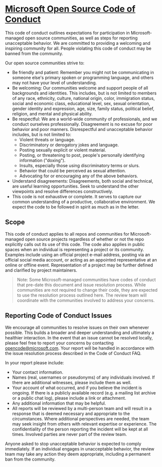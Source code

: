 # [Microsoft Open Source Code of Conduct](https://opensource.microsoft.com/codeofconduct/)

This code of conduct outlines expectations for participation in Microsoft-managed open source communities, as well as steps for reporting unacceptable behavior. We are committed to providing a welcoming and inspiring community for all. People violating this code of conduct may be banned from the community.

Our open source communities strive to:

- Be friendly and patient: Remember you might not be communicating in someone else's primary spoken or programming language, and others may not have your level of understanding.
- Be welcoming: Our communities welcome and support people of all backgrounds and identities. This includes, but is not limited to members of any race, ethnicity, culture, national origin, color, immigration status, social and economic class, educational level, sex, sexual orientation, gender identity and expression, age, size, family status, political belief, religion, and mental and physical ability.
- Be respectful: We are a world-wide community of professionals, and we conduct ourselves professionally. Disagreement is no excuse for poor behavior and poor manners. Disrespectful and unacceptable behavior includes, but is not limited to:
  - Violent threats or language.
  - Discriminatory or derogatory jokes and language.
  - Posting sexually explicit or violent material.
  - Posting, or threatening to post, people's personally identifying information ("doxing").
  - Insults, especially those using discriminatory terms or slurs.
  - Behavior that could be perceived as sexual attention.
  - Advocating for or encouraging any of the above behaviors.
- Understand disagreements: Disagreements, both social and technical, are useful learning opportunities. Seek to understand the other viewpoints and resolve differences constructively.
- This code is not exhaustive or complete. It serves to capture our common understanding of a productive, collaborative environment. We expect the code to be followed in spirit as much as in the letter.

## Scope

This code of conduct applies to all repos and communities for Microsoft-managed open source projects regardless of whether or not the repo explicitly calls out its use of this code. The code also applies in public spaces when an individual is representing a project or its community. Examples include using an official project e-mail address, posting via an official social media account, or acting as an appointed representative at an online or offline event. Representation of a project may be further defined and clarified by project maintainers.

> Note: Some Microsoft-managed communities have codes of conduct that pre-date this document and issue resolution process. While communities are not required to change their code, they are expected to use the resolution process outlined here. The review team will coordinate with the communities involved to address your concerns.

## Reporting Code of Conduct Issues

We encourage all communities to resolve issues on their own whenever possible. This builds a broader and deeper understanding and ultimately a healthier interaction. In the event that an issue cannot be resolved locally, please feel free to report your concerns by contacting opencode@microsoft.com. Your report will be handled in accordance with the issue resolution process described in the Code of Conduct FAQ.

In your report please include:

- Your contact information.
- Names (real, usernames or pseudonyms) of any individuals involved. If there are additional witnesses, please include them as well.
- Your account of what occurred, and if you believe the incident is ongoing. If there is a publicly available record (e.g. a mailing list archive or a public chat log), please include a link or attachment.
- Any additional information that may be helpful.
- All reports will be reviewed by a multi-person team and will result in a response that is deemed necessary and appropriate to the circumstances. Where additional perspectives are needed, the team may seek insight from others with relevant expertise or experience. The confidentiality of the person reporting the incident will be kept at all times. Involved parties are never part of the review team.

Anyone asked to stop unacceptable behavior is expected to comply immediately. If an individual engages in unacceptable behavior, the review team may take any action they deem appropriate, including a permanent ban from the community.

